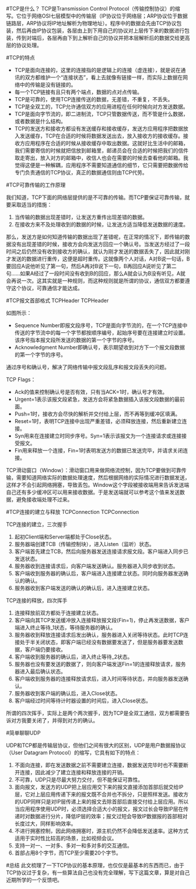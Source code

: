 #TCP是什么？
TCP是Transmission Control Protocol（传输控制协议）的缩写。它位于网络OSI七层模型中的传输层（IP协议位于网络层；ARP协议位于数据链路层，ARP协议将IP地址解析为物理地址）。程序中的数据会先由TCP协议包装，然后再由IP协议包装，各层由上到下用自己的协议对上层传下来的数据进行包装，传到对端后，各层再由下到上解析自己的协议并把本层解析后的数据交给更高层的协议处理。

#TCP的特点
- TCP是面向连接的，这里的连接指的是逻辑上的连接（虚连接），就是说在通讯的双方都维护一个“连接状态”，看上去就像有链接一样，而实际上数据在网络中的传输是没有链接的。
- 每一个TCP链接有且只有两个端点，数据的点对点传输。
- TCP是可靠的，使用TCP连接传送的数据，无差错，不重复，不丢失。
- TCP是全双工的，TCP允许通信双方的应用进程在任何时候向对方发送数据。
- TCP是面向字节流的，即二进制流，TCP只管数据传送，而不管是什么数据，或者数据是什么结构。
- TCP的发送方和接收方都设有发送缓存和接收缓存，发送方应用程序把数据放入发送缓存，TCP在合适的时候将数据发送出去，放入接收方的接收缓存。接收方应用程序在合适的时候从接收缓存中取出数据。这就好比生活中的邮箱，我们需要寄信的时候就把信放到邮箱里，邮递员会在合适的时候把我们的信件取走寄出，放入对方的邮箱中，收信人也会在需要的时候去查看他的邮箱。我觉得这便是一种解耦，应用程序不需要知道通信的细节，它只需要把数据传给专门负责通信的TCP协议，真正的数据通信则由TCP代劳。

#TCP可靠传输的工作原理

我们知道，TCP下面的网络层提供的是不可靠的传输。而TCP要保证可靠传输，就要采取适当的措施：

1. 当传输的数据出现差错时，让发送方重传出现差错的数据。
2. 在接收方来不及处理收到的数据的时候，让发送方适当降低发送数据的速度。

那么，发送方是如何知道传输的数据出现了差错呢，在正常的情况下，即传输的数据没有出现差错的时候，接收方会向发送方回应一个确认号。当发送方经过了一段时间之后仍然没有收到接收方的确认，就认为刚才发送的数据丢失了，因此就对刚才发送的数据进行重传，这便是超时重传。这就像两个人对话，A对B说一句话，B要回应A说他听见了第一句，然后A再对B说下一句，B再回应A说听见了第二句……如果A经过了一段时间没有收到B的回应，那么A就会认为B没有听见，A就会再说一次。这其实就是一种规则，而这种规则就是所谓的协议，通信双方都要遵守这个协议，可靠通信才能达成。

#TCP报文首部格式
TCPHeader
TCPHeader

如图所示：

- Sequence Number即报文段序号，TCP是面向字节流的，在一个TCP连接中传送的字节流中的每一个字节都按顺序编号，起始序号要在连接建立时设置。该序号指本报文段所发送的数据的第一个字节的序号。
- Acknowledgment Number即确认号，表示期望收到对方下一个报文段数据的第一个字节的序号。

通过序号和确认号，解决了网络传输中报文段乱序和报文段丢失的问题。

TCP Flags：

- Ack的值来控制确认号是否有效，只有当ACK=1时，确认号才有效。
- Urgent=1表示该报文段紧急，发送方会将紧急数据插入该报文段数据的最前面。
- Push=1时，接收方会尽快的解析并交付给上层，而不再等到缓冲区填满。
- Reset=1时，表明TCP连接中出现严重差错，必须释放连接，然后重新建立连接。
- Syn用来在连接建立时同步序号。Syn=1表示该报文为一个连接请求或连接接受报文。
- Fin用来释放一个连接，Fin=1时表明发送方的数据已发送完毕，并请求关闭连接。

TCP滑动窗口（Window）：滑动窗口用来做网络流控制，因为TCP要做到可靠传输，需要知道网络实际的数据处理速度，然后根据网络的实际情况进行数据发送，这样才不会引起网络拥塞，导致丢包。Window这个字段被接收端用来告诉发送端自己还有多少缓冲区可以用来接收数据。于是发送端就可以参考这个值来发送数据，避免接收端处理不过来。

#TCP连接的建立与释放
TCPConnection
TCPConnection

TCP连接的建立，三次握手

1. 起初Client端和Server端都处于Close状态。
2. 服务器端创建TCB（传输控制块），进入Listen（监听）状态。
3. 客户端首先建立TCB，然后向服务器发送连接请求报文段。客户端进入同步已发送状态。
4. 服务器收到连接请求后，向客户端发送确认。服务器进入同步收到状态。
5. 客户端收到服务器的确认后，客户端进入连接建立状态。同时向服务器发送确认的确认。
6. 服务器收到客户端发送的确认的确认后，进入连接建立状态。

TCP连接的释放，四次挥手

1. 连接释放前双方都处于连接建立状态。
2. 客户端向其TCP发送缓冲放入连接释放报文段(Fin=1)，停止再发送数据，客户端进入终止等待_1状态，等待服务器的确认。
3. 服务器收到释放连接请求后发出确认，服务器进入关闭等待状态。此时TCP连接处于半关闭状态，即客户端已经没有数据要发送了，但是服务器要发送数据，客户端仍要接收。
4. 客户端收到服务器的确认后，进入终止等待_2状态。
5. 服务器也没有要发送的数据了，则向客户端发送Fin=1的连接释放请求，服务器进入最后确认状态。
6. 客户端收到服务器的连接释放请求后，进入时间等待状态，并向服务器发送确认。
7. 服务器收到客户端的确认后，进入Close状态。
8. 客户端经过时间等待计时器设置的时间后，进入Close状态。

所谓的四次挥手，实际上是两个两次握手，因为TCP是全双工通信，双方都需要告诉对方我要关闭了，并得到对方的确认。

#简单聊聊UDP

UDP和TCP都是传输层协议，但他们之间有很大的区别，UDP是用户数据报协议（User Datagram Protocol）的缩写，它具有如下的特点：

1. 不面向连接，即在发送数据之前不需要建立连接，数据发送完毕时也不需要断开连接，因此减少了建立连接和释放连接的开销。
2. 不可靠，UDP只是尽最大努力交付，但不能保证可靠性。
3. 面向报文，发送方的UDP把上层应用交下来的报文直接添加首部后就交给IP层，它对上层应用传递下来的报文既不合并也不拆分，只是照样发送。接收方的UDP同样只是对IP层传递上来的报文去除首部后直接交付给上层应用。所以当应用程序使用UDP时，必须选择合适大小的报文，报文过长会导致IP层在传递时对数据进行分片，降低IP层的效率；报文过短会导致IP数据报的首部相对长度过大，同样影响效率。
4. 不进行拥塞控制，因此网络拥塞时，源主机仍然不会降低发送速率。这种方式适用于实时性比较高的场景，比如视频会议。
5. 支持一对一、一对多、多对一和多对多的交互通信。
6. 首部占用8个字节，而TCP至少需要20个字节。

#总结
此文梳理了一下TCP协议的基本原理，也仅仅是最基本的东西而已，由于TCP协议过于复杂，有一些算法自己也没有完全理解，写下这篇文章，算是对自己近期所学的一个反馈吧。